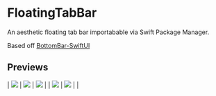 # FloatingTabBar

An aesthetic floating tab bar importabable via Swift Package Manager. 

Based off [BottomBar-SwiftUI](https://github.com/smartvipere75/bottombar-swiftui)

## Previews
| ![](screen1.png) | ![](screen2.png) | ![](screen3.png) |
| ![](screen4.png) | ![](screen5.png) | |

